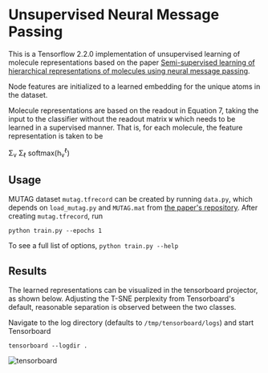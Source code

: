 # Unsupervised Neural Message Passing

This is a Tensorflow 2.2.0 implementation of unsupervised learning of molecule representations based on the paper [Semi-supervised learning of hierarchical representations of molecules using neural message passing](https://arxiv.org/abs/1711.10168).

Node features are initialized to a learned embedding for the unique atoms in the dataset.

Molecule representations are based on the readout in Equation 7, taking the input to the classifier without the readout matrix `W` which needs to be learned in a supervised manner. That is, for each molecule, the feature representation is taken to be

&Sigma;<sub>v</sub> &Sigma;<sub>&ell;</sub> softmax(h<sub>v</sub><sup>&ell;</sup>)

## Usage

MUTAG dataset `mutag.tfrecord` can be created by running `data.py`, which depends on `load_mutag.py` and `MUTAG.mat` from [the paper's repository](https://github.com/pfnet-research/hierarchical-molecular-learning). After creating `mutag.tfrecord`, run

```python train.py --epochs 1```

To see a full list of options, `python train.py --help`

## Results

The learned representations can be visualized in the tensorboard projector, as shown below. Adjusting the T-SNE perplexity from Tensorboard's default, reasonable separation is observed between the two classes. 

Navigate to the log directory (defaults to `/tmp/tensorboard/logs`) and start Tensorboard 

```tensorboard --logdir .```

![tensorboard](tensorboard.png "Tensorboard Projector")
